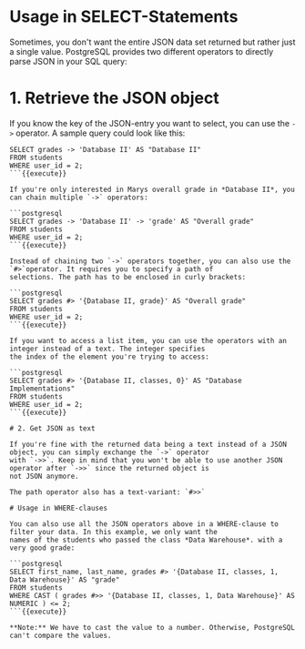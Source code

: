 # Usage in SELECT-Statements

Sometimes, you don't want the entire JSON data set returned but rather just a single value. PostgreSQL provides two
different operators to directly parse JSON in your SQL query:

# 1. Retrieve the JSON object

If you know the key of the JSON-entry you want to select, you can use the `->` operator. A sample query could look like
this:

```postgresql
SELECT grades -> 'Database II' AS "Database II" 
FROM students 
WHERE user_id = 2;
```{{execute}}

If you're only interested in Marys overall grade in *Database II*, you can chain multiple `->` operators:

```postgresql
SELECT grades -> 'Database II' -> 'grade' AS "Overall grade" 
FROM students 
WHERE user_id = 2;
```{{execute}}

Instead of chaining two `->` operators together, you can also use the `#>`operator. It requires you to specify a path of
selections. The path has to be enclosed in curly brackets:

```postgresql
SELECT grades #> '{Database II, grade}' AS "Overall grade" 
FROM students 
WHERE user_id = 2;
```{{execute}}

If you want to access a list item, you can use the operators with an integer instead of a text. The integer specifies
the index of the element you're trying to access:

```postgresql
SELECT grades #> '{Database II, classes, 0}' AS "Database Implementations" 
FROM students 
WHERE user_id = 2;
```{{execute}}

# 2. Get JSON as text

If you're fine with the returned data being a text instead of a JSON object, you can simply exchange the `->` operator
with `->>`. Keep in mind that you won't be able to use another JSON operator after `->>` since the returned object is
not JSON anymore.

The path operator also has a text-variant: `#>>`

# Usage in WHERE-clauses

You can also use all the JSON operators above in a WHERE-clause to filter your data. In this example, we only want the
names of the students who passed the class *Data Warehouse*. with a very good grade:

```postgresql
SELECT first_name, last_name, grades #> '{Database II, classes, 1, Data Warehouse}' AS "grade"
FROM students 
WHERE CAST ( grades #>> '{Database II, classes, 1, Data Warehouse}' AS NUMERIC ) <= 2;
```{{execute}}

**Note:** We have to cast the value to a number. Otherwise, PostgreSQL can't compare the values. 
 

